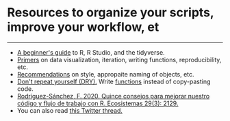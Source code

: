 # Resources to organize your scripts, improve your workflow, et
---

- [A beginner's guide](https://education.rstudio.com/learn/beginner/) to R, R Studio, and the tidyverse.
- [Primers](https://posit.cloud/learn/primers) on data visualization, iteration, writing functions, reproducibility, etc.
- [Recommendations](http://adv-r.had.co.nz/Style.html) on style, appropaite naming of objects, etc.
- [Don't repeat yourself (DRY).](https://www.earthdatascience.org/courses/earth-analytics/automate-science-workflows/write-efficient-code-for-science-r/) Write [functions](https://posit.cloud/learn/primers/6) instead of copy-pasting code.
- [Rodríguez-Sánchez, F. 2020. Quince consejos para mejorar nuestro código y flujo de trabajo con R. Ecosistemas 29(3): 2129.](https://doi.org/10.7818/ECOS.2129)
- You can also read [this Twitter thread.](https://twitter.com/statsepi/status/1385126000149807105)
